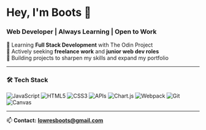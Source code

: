# Hey, I'm Boots 🥾
### Web Developer | Always Learning | Open to Work

🔹 Learning **Full Stack Development** with The Odin Project  
🔹 Actively seeking **freelance work** and **junior web dev roles**  
🔹 Building projects to sharpen my skills and expand my portfolio  

---

### 🛠️ **Tech Stack**  
![JavaScript](https://img.shields.io/badge/JavaScript-F7DF1E?logo=javascript&logoColor=black)
![HTML5](https://img.shields.io/badge/HTML5-E34F26?logo=html5&logoColor=white)
![CSS3](https://img.shields.io/badge/CSS3-1572B6?logo=css3&logoColor=white)
![APIs](https://img.shields.io/badge/APIs-005571?logo=api&logoColor=white)
![Chart.js](https://img.shields.io/badge/Chart.js-FF6384?logo=chartdotjs&logoColor=white)
![Webpack](https://img.shields.io/badge/Webpack-8DD6F9?logo=webpack&logoColor=black)
![Git](https://img.shields.io/badge/Git-F05032?logo=git&logoColor=white)
![Canvas](https://img.shields.io/badge/Canvas-FF6F00?logo=html5&logoColor=white)

---

📫 **Contact:** [**lowresboots@gmail.com**](mailto:lowresboots@gmail.com)

